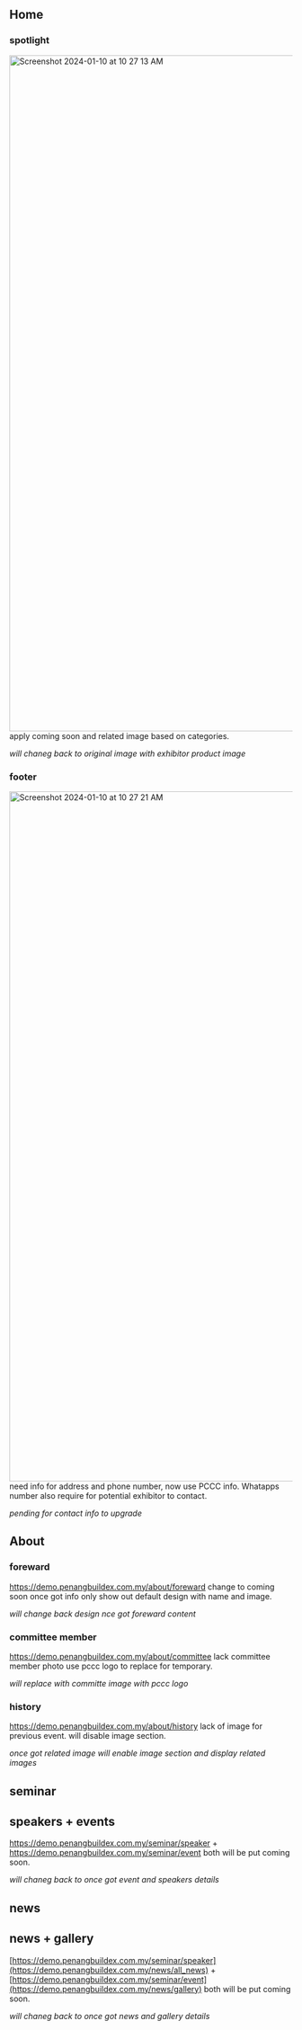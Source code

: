 ## Home
### spotlight
<img width="1203" alt="Screenshot 2024-01-10 at 10 27 13 AM" src="https://github.com/ytyeoh/buildex_doc/assets/15033121/5712da41-ae88-4be2-9a6a-0e336e2d6a6d">
apply coming soon and related image based on categories.

*will chaneg back to original image with exhibitor product image*

### footer
<img width="1228" alt="Screenshot 2024-01-10 at 10 27 21 AM" src="https://github.com/ytyeoh/buildex_doc/assets/15033121/addc58a9-fb7a-41f0-9762-1f06551f89d8">
need info for address and phone number, now use PCCC info. Whatapps number also require for potential exhibitor to contact.

*pending for contact info to upgrade*

## About
### foreward
https://demo.penangbuildex.com.my/about/foreward change to coming soon once got info only show out default design with name and image.

*will change back design nce got foreward content*

### committee member
https://demo.penangbuildex.com.my/about/committee lack committee member photo use pccc logo to replace for temporary. 

*will replace with committe image with pccc logo*

### history
https://demo.penangbuildex.com.my/about/history lack of image for previous event. will disable image section.

*once got related image will enable image section and display related images*

## seminar
## speakers + events
https://demo.penangbuildex.com.my/seminar/speaker + https://demo.penangbuildex.com.my/seminar/event both will be put coming soon.

*will chaneg back to once got event and speakers details* 

## news
## news + gallery
[https://demo.penangbuildex.com.my/seminar/speaker](https://demo.penangbuildex.com.my/news/all_news) + [https://demo.penangbuildex.com.my/seminar/event](https://demo.penangbuildex.com.my/news/gallery)
both will be put coming soon.

*will chaneg back to once got news and gallery details* 

